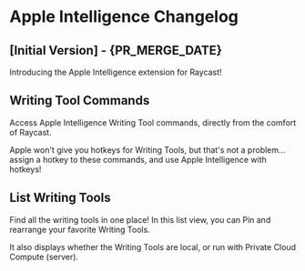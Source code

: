 # Apple Intelligence Changelog

## [Initial Version] - {PR_MERGE_DATE}

Introducing the Apple Intelligence extension for Raycast!

## Writing Tool Commands

Access Apple Intelligence Writing Tool commands, directly from the comfort of Raycast.

Apple won't give you hotkeys for Writing Tools, but that's not a problem... assign a hotkey to these commands, and use Apple Intelligence with hotkeys!

## List Writing Tools

Find all the writing tools in one place! In this list view, you can Pin and rearrange your favorite Writing Tools.

It also displays whether the Writing Tools are local, or run with Private Cloud Compute (server).